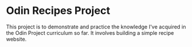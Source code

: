 # Odin Recipes Project

This project is to demonstrate and practice the knowledge I've acquired in the Odin Project curriculum so far. It involves building a simple recipe website.
